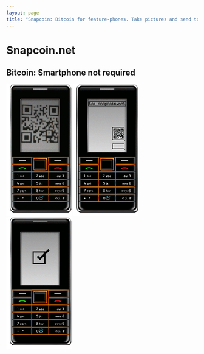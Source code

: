 ```yaml
---
layout: page
title: "Snapcoin: Bitcoin for feature-phones. Take pictures and send to spend."
---
```


# Snapcoin<span>.net</span>


## Bitcoin: Smartphone not required

![Snap Picture](/resources/1phone.png)
![Snap Picture](/resources/2phone.png)
![Snap Picture](/resources/3phone.png)